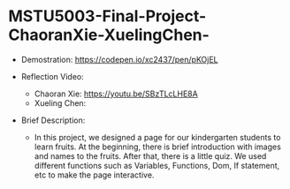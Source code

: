 # MSTU5003-Final-Project-ChaoranXie-XuelingChen-

- Demostration:
https://codepen.io/xc2437/pen/pKOjEL                                

- Reflection Video:
    - Chaoran Xie: https://youtu.be/SBzTLcLHE8A
    - Xueling Chen:	                                     
- Brief Description:

   - In this project, we designed a page for our kindergarten students to learn fruits. At the beginning, there is brief introduction with images and names to the fruits. After that, there is a little quiz. We used different functions such as Variables, Functions, Dom, If statement, etc to make the page interactive.
